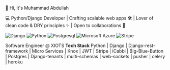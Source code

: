 👋 Hi, It's Muhammad Abdullah

💻 Python/Django Developer | Crafting scalable web apps 🛠️ | Lover of clean code & DRY principles ✨ | Open to collaborations 🚀

![Django](https://img.shields.io/badge/-Django-green?style=for-the-badge&logo=Django)
![Python](https://img.shields.io/badge/-Python-lightblue?style=for-the-badge&logo=python)
![Postgresql](https://img.shields.io/badge/-postgresql-%23b7cced?style=for-the-badge&logo=postgresql)
![Microsoft Azure](https://img.shields.io/badge/-Azure-darkblue?style=for-the-badge&logo=kubernetes)
![Stripe](https://img.shields.io/badge/-stripe-%2381b0fc?style=for-the-badge&logo=stripe)

<!---
blazing-dev/blazing-dev is a ✨ special ✨ repository because its `README.md` (this file) appears on your GitHub profile.
You can click the Preview link to take a look at your changes.
--->
Software Engineer @ XIOTS
**Tech Stack**
Python | Django | Django-rest-framework | Micro Services | Knox | JWT | Stripe | iCabbi | Big-Blue-Button | Postgres | Django-tenants | multi-schemas | web-sockets | pusher | celery | heroku
